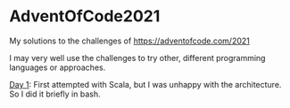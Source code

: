 # AdventOfCode2021
My solutions to the challenges of https://adventofcode.com/2021

I may very well use the challenges to try other, different programming languages or approaches.

[Day 1](https://adventofcode.com/2021/day/1):
First attempted with Scala, but I was unhappy with the architecture. So I did it briefly in bash.
